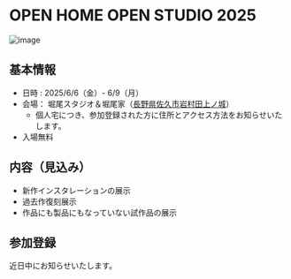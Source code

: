 # OPEN HOME OPEN STUDIO 2025
![image](https://github.com/user-attachments/assets/aeca74b3-e0aa-4d93-a7c5-0a4f5deaf2d9)

## 基本情報

- 日時 : 2025/6/6（金）- 6/9（月）
- 会場： 堀尾スタジオ＆堀尾家（[長野県佐久市岩村田上ノ城](https://maps.app.goo.gl/3SL8g3zoJbbMY6ZR9)）
    - 個人宅につき、参加登録された方に住所とアクセス方法をお知らせいたします。
- 入場無料

## 内容（見込み）

- 新作インスタレーションの展示
- 過去作復刻展示
- 作品にも製品にもなっていない試作品の展示

## 参加登録
近日中にお知らせいたします。
